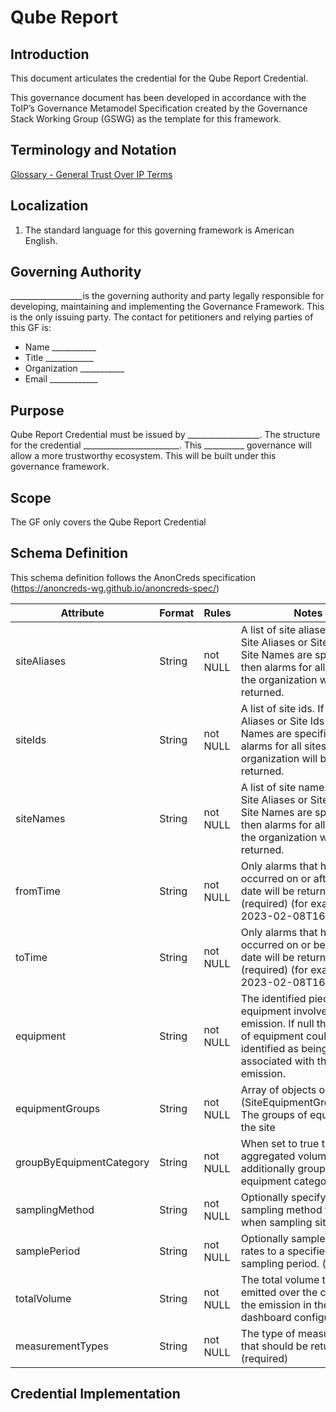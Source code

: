 # Qube Report

## Introduction
This document articulates the credential for the Qube Report Credential. 



This governance document has been developed in accordance with the ToIP’s Governance Metamodel Specification created by the Governance Stack Working Group (GSWG) as the template for this framework.

## Terminology and Notation

[Glossary - General Trust Over IP Terms](https://trustoverip.github.io/toip/glossary)

## Localization

1.	The standard language for this governing framework is American English.
 
## Governing Authority

__________________is the governing authority and party legally responsible for developing, maintaining and implementing the Governance Framework. This is the only issuing party. 
The contact for petitioners and relying parties of this GF is:
* 	Name ___________
* 	Title ____________
* 	Organization ___________
* 	Email ____________

## Purpose

Qube Report Credential must be issued by __________________. The structure for the credential ________________________. This __________ governance will allow a more trustworthy ecosystem. This will be built under this governance framework.   

## Scope

The GF only covers the Qube Report Credential

## Schema Definition

This schema definition follows the AnonCreds specification (https://anoncreds-wg.github.io/anoncreds-spec/)

Attribute | Format | Rules | Notes	
--- | --- | --- | --- |
siteAliases | String | not NULL | A list of site aliases. If no Site Aliases or Site Ids or Site Names are specified then alarms for all sites in the organization will be returned.
siteIds | String | not NULL | A list of site ids. If no Site Aliases or Site Ids or Site Names are specified then alarms for all sites in the organization will be returned.
siteNames | String | not NULL | A list of site names. If no Site Aliases or Site Ids or Site Names are specified then alarms for all sites in the organization will be returned.
fromTime | String | not NULL | Only alarms that have occurred on or after this date will be returned. (required) (for example 2023-02-08T16:10:51Z)
toTime | String | not NULL | Only alarms that have occurred on or before this date will be returned.(required) (for example 2023-02-08T16:25:51Z")
equipment | String | not NULL |  The identified piece of equipment involved in an emission. If null then a piece of equipment could not be identified as being associated with the emission.
equipmentGroups | String | not NULL | Array of objects or null (SiteEquipmentGroupModel) The groups of equipment at the site
groupByEquipmentCategory | String | not NULL | When set to true the aggregated volumes are additionally grouped by equipment category.
samplingMethod | String | not NULL | Optionally specify the sampling method to use when sampling site rates
samplePeriod | String | not NULL | Optionally sample the site rates to a specified sampling period. (required)
totalVolume | String | not NULL | The total volume that was emitted over the course of the emission in the dashboard configured unit.
measurementTypes | String | not NULL | The type of measurements that should be returned. (required) 



  

## Credential Implementation




